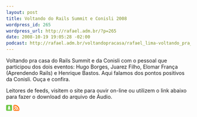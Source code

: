 ```yaml
--- 
layout: post
title: Voltando do Rails Summit e Conisli 2008
wordpress_id: 265
wordpress_url: http://rafael.adm.br/?p=265
date: 2008-10-19 19:05:28 -02:00
podcast: http://rafael.adm.br/voltandopracasa/rafael_lima-voltando_pra_casa-0029.mp3
---
```

Voltando pra casa do Rails Summit e da Conisli com o pessoal que participou dos dois eventos: Hugo Borges, Juarez Filho, Elomar França (Aprendendo Rails) e Henrique Bastos. Aqui falamos dos pontos positivos da Conisli. Ouça e confira.

Leitores de feeds, visitem o site para ouvir on-line ou utilizem o link abaixo para fazer o download do arquivo de Áudio.

<a class="noborder" href="http://rafael.adm.br/voltandopracasa/rafael_lima-voltando_pra_casa-0029.mp3" title="Download"><img src="/wp-content/themes/rafael_lima-rockinblue/images/download_green.gif" border="0" alt="Download" /></a> <a class="noborder" href="http://feeds.feedburner.com/rafael_lima_podcast" title="RSS"><img src="/wp-content/themes/rafael_lima-rockinblue/images/icn-feed-16x16.png" border="0" alt="RSS" /></a>

